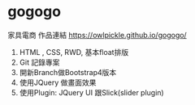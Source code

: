 # gogogo
家具電商 作品連結 https://owlpickle.github.io/gogogo/

1. HTML , CSS, RWD, 基本float排版 
2. Git 記錄專案 
3. 開新Branch做Bootstrap4版本 
4. 使用JQuery 做畫面效果 
5. 使用Plugin: JQuery UI 跟Slick(slider plugin) 
